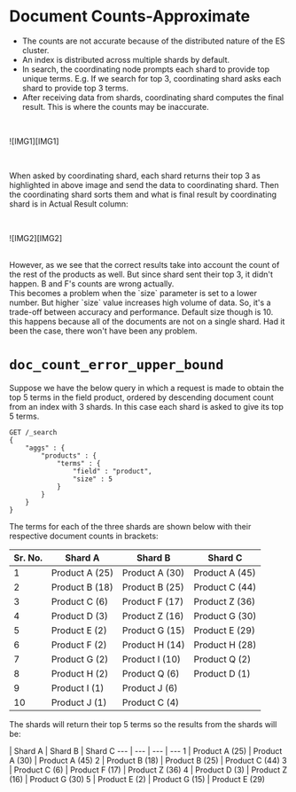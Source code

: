 # Document Counts-Approximate

- The counts are not accurate because of the distributed nature of the ES cluster.
- An index is distributed across multiple shards by default.
- In search, the coordinating node prompts each shard to provide top unique terms. E.g. If we search for top 3, coordinating shard asks each shard to provide top 3 terms.
- After receiving data from shards, coordinating shard computes the final result. This is where the counts may be inaccurate.
<br>

![IMG1][IMG1]

<br>

When asked by coordinating shard, each shard returns their top 3 as highlighted in above image and send the data to coordinating shard. Then the coordinating shard sorts them and what is final result by coordinating shard is in Actual Result column:

<br>

![IMG2][IMG2]

<br>
However, as we see that the correct results take into account the count of the rest of the products as well. But since shard sent their top 3, it didn't happen. B and F's counts are wrong actually.<br>
This becomes a problem when the `size` parameter is set to a lower number. But higher `size` value increases high volume of data. So, it's a trade-off between accuracy and performance. Default size though is 10.<br>
this happens because all of the documents are not on a single shard. Had it been the case, there won't have been any problem.<br>

# `doc_count_error_upper_bound`

Suppose we have the below query in which a request is made to obtain the top 5 terms in the field product, ordered by descending document count from an index with 3 shards. In this case each shard is asked to give its top 5 terms.
```
GET /_search
{
    "aggs" : {
        "products" : {
            "terms" : {
                "field" : "product",
                "size" : 5
            }
        }
    }
}
```
The terms for each of the three shards are shown below with their respective document counts in brackets:

Sr. No. | Shard A | Shard B | Shard C
--- | --- | --- | ---
1 | Product A (25) | Product A (30) | Product A (45)
2 | Product B (18) | Product B (25) | Product C (44)
3 | Product C (6) | Product F (17) | Product Z (36)
4 | Product D (3) | Product Z (16) | Product G (30)
5 | Product E (2) | Product G (15) | Product E (29)
6 | Product F (2) | Product H (14) | Product H (28)
7 | Product G (2) | Product I (10) | Product Q (2)
8 | Product H (2) | Product Q (6) | Product D (1)
9 | Product I (1) | Product J (6) | 
10 | Product J (1) | Product C (4) | 

The shards will return their top 5 terms so the results from the shards will be:

 | Shard A | Shard B | Shard C
 --- | --- | --- | ---
 1 | Product A (25) | Product A (30) | Product A (45)
 2 | Product B (18) | Product B (25) | Product C (44)
 3 | Product C (6) | Product F (17) | Product Z (36)
 4 | Product D (3) | Product Z (16) | Product G (30)
 5 | Product E (2) | Product G (15) | Product E (29)
